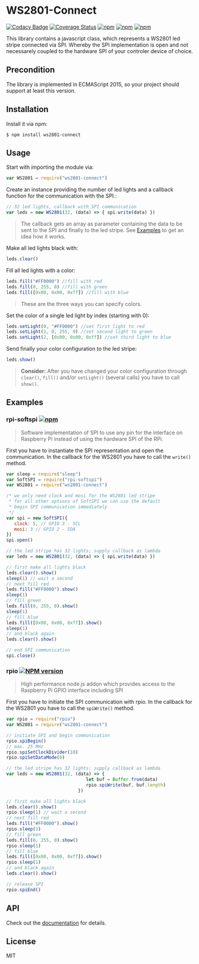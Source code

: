 # WS2801-Connect

[![Codacy Badge](https://api.codacy.com/project/badge/Grade/ce88ce0410ee4e6cb2182ead6ebd4acf)](https://www.codacy.com/app/Vertumnus/js-ws2801-connect?utm_source=github.com&amp;utm_medium=referral&amp;utm_content=Vertumnus/js-ws2801-connect&amp;utm_campaign=Badge_Grade)
[![Coverage Status](https://coveralls.io/repos/github/Vertumnus/js-ws2801-connect/badge.svg?branch=master)](https://coveralls.io/github/Vertumnus/js-ws2801-connect?branch=master)
[![npm](https://img.shields.io/npm/dt/ws2801-connect.svg)](https://www.npmjs.com/package/ws2801-connect)
[![npm](https://img.shields.io/npm/v/ws2801-connect.svg)](https://www.npmjs.com/package/ws2801-connect)
[![npm](https://img.shields.io/npm/l/ws2801-connect.svg)](https://www.npmjs.com/package/ws2801-connect)

This library contains a javascript class, which represents a WS2801 led stripe
connected via SPI. Whereby the SPI implementation is open and not necessarely 
coupled to the hardware SPI of your controler device of choice.

## Precondition
The library is implemented in ECMAScript 2015, so your project should support
at least this version.

## Installation
Install it via npm:
```shell
$ npm install ws2801-connect
```

## Usage
Start with importing the module via:
```js
var WS2801 = require("ws2801-connect")
```

Create an instance providing the number of led lights and a callback function
for the communication with the SPI.:
```js
// 32 led lights, callback with SPI communication
var leds = new WS2801(32, (data) => { spi.write(data) })
```
> The callback gets an array as parameter containing the data to be sent to
> the SPI and finally to the led stripe. 
> See [Examples](#examples) to get an idea how it works.

Make all led lights black with:
```js
leds.clear()
```

Fill all led lights with a color:
```js
leds.fill("#FF0000") //fill with red
leds.fill(0, 255, 0) //fill with green
leds.fill([0x00, 0x00, 0xff]) //fill with blue
```
> These are the three ways you can specify colors.

Set the color of a single led light by index (starting with 0):
```js
leds.setLight(0, "#FF0000") //set first light to red
leds.setLight(1, 0, 255, 0) //set second light to green
leds.setLight(2, [0x00, 0x00, 0xff]) //set third light to blue
```

Send finally your color configuration to the led stripe:
```js
leds.show()
```
> __Consider:__ After you have changed your color configuration through
> `clear()`, `fill()` and/or `setLight()` (several calls) you have to call `show()`.

## Examples

### rpi-softspi [![npm](https://img.shields.io/npm/v/rpi-softspi.svg)](https://www.npmjs.com/package/rpi-softspi)
> Software implementation of SPI to use any pin for the interface on Raspberry Pi
> instead of using the hardware SPI of the RPi.

First you have to instantiate the SPI representation and open the communication.
In the callback for the WS2801 you have to call the `write()` method.

```js
var sleep = require("sleep")
var SoftSPI = require("rpi-softspi")
var WS2801 = require("ws2801-connect")

/* we only need clock and mosi for the WS2801 led stripe
 * for all other options of SoftSPI we can use the default
 * begin SPI communication immediately
 */
var spi = new SoftSPI({
   clock: 5, // GPIO 3 - SCL
   mosi: 3 // GPIO 2 - SDA
})
spi.open()

// the led stripe has 32 lights; supply callback as lambda
var leds = new WS2801(32, (data) => { spi.write(data) })

// first make all lights black
leds.clear().show()
sleep(1) // wait a second
// next fill red
leds.fill("#FF0000").show()
sleep(1)
// fill green
leds.fill(0, 255, 0).show()
sleep(1)
// fill blue
leds.fill([0x00, 0x00, 0xff]).show()
sleep(1)
// and black again
leds.clear().show()

// end SPI communication
spi.close()
```

### rpio [![NPM version](https://badge.fury.io/js/rpio.svg)](http://badge.fury.io/js/rpio)
> High performance node.js addon which provides access to the Raspberry Pi GPIO interface
> including SPI

First you have to initiate the SPI communication with rpio.
In the callback for the WS2801 you have to call the `spiWrite()` method.

```js
var rpio = require("rpio")
var WS2801 = require("ws2801-connect")

// initiate SPI and begin communication
rpio.spiBegin()
// max. 25 MHz
rpio.spiSetClockDivider(10)
rpio.spiSetDataMode(0)

// the led stripe has 32 lights; supply callback as lambda
var leds = new WS2801(32, (data) => { 
                              let buf = Buffer.from(data)
                              rpio.spiWrite(buf, buf.length)
                           })

// first make all lights black
leds.clear().show()
rpio.sleep(1) // wait a second
// next fill red
leds.fill("#FF0000").show()
rpio.sleep(1)
// fill green
leds.fill(0, 255, 0).show()
rpio.sleep(1)
// fill blue
leds.fill([0x00, 0x00, 0xff]).show()
rpio.sleep(1)
// and black again
leds.clear().show()

// release SPI
rpio.spiEnd()
```

## API
Check out the [documentation](doc) for details.

## License
MIT